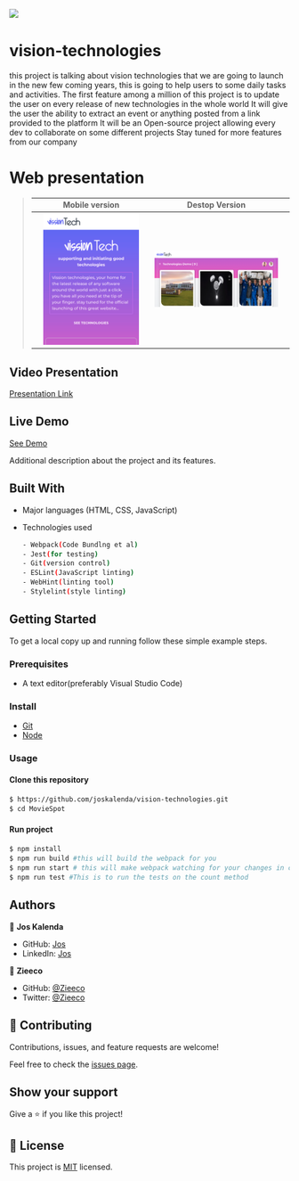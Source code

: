 ![](https://img.shields.io/badge/MovieSpot-green)
# vision-technologies
this project is talking about vision technologies that we are going to launch in the new few coming years, this is going to help users to some daily tasks and activities.  The first feature among a million of this project is to update the user on every release of new technologies in the whole world It will give the user the ability to extract an event or anything posted from a link provided to the platform It will be an Open-source project allowing every dev to collaborate on some different projects Stay tuned for more features from our company

# Web presentation


> || Mobile version || Destop Version ||
> |-|---------|-|---------|-|
> || ![Screenshot1](/src/assets/mobile.png) || ![screen2](/src/assets/desk.png) || 

## Video Presentation
[Presentation Link](https://user-images.githubusercontent.com/77843050/152640548-112f81c6-80f5-4e3c-903e-ace5f942cba4.mp4)

## Live Demo

[See Demo]()


Additional description about the project and its features.

## Built With

- Major languages (HTML, CSS, JavaScript)

- Technologies used 
  
  ``` bash
  - Webpack(Code Bundlng et al)
  - Jest(for testing)
  - Git(version control)
  - ESLint(JavaScript linting)
  - WebHint(linting tool)
  - Stylelint(style linting)
  ```


## Getting Started

To get a local copy up and running follow these simple example steps.

### Prerequisites
 - A text editor(preferably Visual Studio Code)

### Install
  -  [Git](https://git-scm.com/downloads)
  -  [Node](https://nodejs.org/en/download/)
### Usage
#### Clone this repository

```bash
$ https://github.com/joskalenda/vision-technologies.git
$ cd MovieSpot
```
#### Run project

```bash
$ npm install
$ npm run build #this will build the webpack for you
$ npm run start # this will make webpack watching for your changes in code
$ npm run test #This is to run the tests on the count method
```

## Authors

👤 **Jos Kalenda**

- GitHub: [Jos](https://github.com/joskalenda)
- LinkedIn: [Jos](https://linkedin.com/in/Joskalenda)

👤 **Zieeco**

- GitHub: [@Zieeco](https://github.com/zieeco)
- Twitter: [@Zieeco](https://www.linkedin.com/in/isaac-imaobong-samuel-a4849b1b8/)

## 🤝 Contributing

Contributions, issues, and feature requests are welcome!

Feel free to check the [issues page](https://github.com/joskalenda/vision-technologies/issues).

## Show your support

Give a ⭐️ if you like this project!

## 📝 License

This project is [MIT](https://opensource.org/licenses/MIT) licensed.